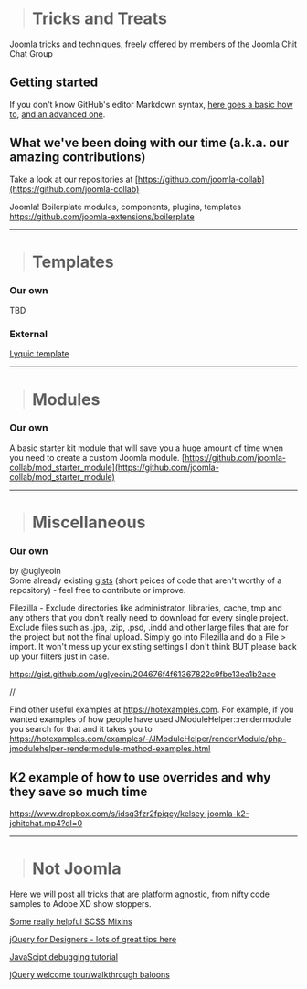 > # Tricks and Treats
Joomla tricks and techniques, freely offered by members of the Joomla Chit Chat Group

## Getting started

If you don't know GitHub's editor Markdown syntax, [here goes a basic how to](https://guides.github.com/features/mastering-markdown), [and an advanced one](https://help.github.com/articles/basic-writing-and-formatting-syntax).

## What we've been doing with our time (a.k.a. our amazing contributions)

Take a look at our repositories at [https://github.com/joomla-collab](https://github.com/joomla-collab)

Joomla! Boilerplate modules, components, plugins, templates https://github.com/joomla-extensions/boilerplate

--------------------

> # Templates  

### Our own

TBD

### External

[Lyquic template](https://github.com/Lyquix/tpl_lyquix)

--------------------

> # Modules

### Our own

A basic starter kit module that will save you a huge amount of time when you need to create a custom Joomla module.
[https://github.com/joomla-collab/mod_starter_module](https://github.com/joomla-collab/mod_starter_module)

--------------------

> # Miscellaneous

### Our own

by @uglyeoin  
Some already existing [gists](https://gist.github.com/uglyeoin) (short peices of code that aren't worthy of a repository) - feel free to contribute or improve.

Filezilla - Exclude directories like administrator, libraries, cache, tmp and any others that you don't really need to download for every single project.  Exclude files such as .jpa, .zip, .psd, .indd and other large files that are for the project but not the final upload.  Simply go into Filezilla and do a File > import.  It won't mess up your existing settings I don't think BUT please back up your filters just in case.

https://gist.github.com/uglyeoin/204676f4f61367822c9fbe13ea1b2aae

//

Find other useful examples at https://hotexamples.com. For example, if you wanted examples of how people have used JModuleHelper::rendermodule you search for that and it takes you to https://hotexamples.com/examples/-/JModuleHelper/renderModule/php-jmodulehelper-rendermodule-method-examples.html

## K2 example of how to use overrides and why they save so much time

https://www.dropbox.com/s/idsq3fzr2fpiqcy/kelsey-joomla-k2-jchitchat.mp4?dl=0 

--------------------

> # Not Joomla

Here we will post all tricks that are platform agnostic, from nifty code samples to Adobe XD show stoppers.

[Some really helpful SCSS Mixins](https://engageinteractive.co.uk/blog/top-10-scss-mixins)

[jQuery for Designers - lots of great tips here](http://jqueryfordesigners.com/media/debuggers.mp4)

[JavaScipt debugging tutorial](https://developers.google.com/web/tools/chrome-devtools/javascript/breakpoints)

[jQuery welcome tour/walkthrough baloons](https://introjs.com)
